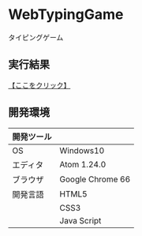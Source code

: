 # WebTypingGame
タイピングゲーム

## 実行結果
[【ここをクリック】](https://xekid78.github.io/WebTypingGame/)
  
## 開発環境
| 開発ツール |  |
|:-|:-|
| OS | Windows10 |
| エディタ | Atom 1.24.0 |
| ブラウザ | Google Chrome 66 |
| 開発言語 | HTML5 |
| | CSS3 |
| | Java Script |

